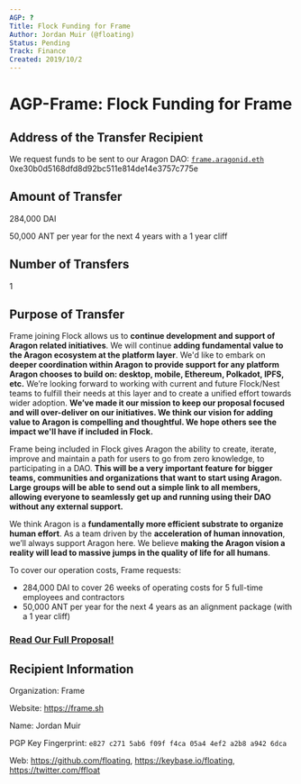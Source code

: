 ```yaml
---
AGP: ?
Title: Flock Funding for Frame
Author: Jordan Muir (@floating)
Status: Pending
Track: Finance
Created: 2019/10/2
---
```


# AGP-Frame: Flock Funding for Frame
## Address of the Transfer Recipient
We request funds to be sent to our Aragon DAO: [`frame.aragonid.eth`](https://mainnet.aragon.org/#/frame.aragonid.eth) 0xe30b0d5168dfd8d92bc511e814de14e3757c775e

## Amount of Transfer
284,000 DAI

50,000 ANT per year for the next 4 years with a 1 year cliff

## Number of Transfers
1

## Purpose of Transfer
Frame joining Flock allows us to **continue development and support of Aragon related initiatives**. We will continue **adding fundamental value to the Aragon ecosystem at the platform layer**. We'd like to embark on **deeper coordination within Aragon to provide support for any platform Aragon chooses to build on: desktop, mobile, Ethereum, Polkadot, IPFS, etc.** We’re looking forward to working with current and future Flock/Nest teams to fulfill their needs at this layer and to create a unified effort towards wider adoption. **We’ve made it our mission to keep our proposal focused and will over-deliver on our initiatives. We think our vision for adding value to Aragon is compelling and thoughtful. We hope others see the impact we'll have if included in Flock.**

Frame being included in Flock gives Aragon the ability to create, iterate, improve and maintain a path for users to go from zero knowledge, to participating in a DAO. **This will be a very important feature for bigger teams, communities and organizations that want to start using Aragon. Large groups will be able to send out a simple link to all members, allowing everyone to seamlessly get up and running using their DAO without any external support.**

 We think Aragon is a **fundamentally more efficient substrate to organize human effort**. As a team driven by the **acceleration of human innovation**, we’ll always support Aragon here. We believe **making the Aragon vision a reality will lead to massive jumps in the quality of life for all humans**.

To cover our operation costs, Frame requests:
* 284,000 DAI to cover 26 weeks of operating costs for 5 full-time employees and contractors
* 50,000 ANT per year for the next 4 years as an alignment package (with a 1 year cliff)

### [Read Our Full Proposal!](https://github.com/aragon/flock/blob/f76b23144789ff37eb3bf3721ce02d0647d236d5/teams/Frame/Q4-2109%20%26%20Q1-2020.md)

## Recipient Information
Organization: Frame

Website: https://frame.sh

Name: Jordan Muir

PGP Key Fingerprint: `e827 c271 5ab6 f09f f4ca 05a4 4ef2 a2b8 a942 6dca`

Web: https://github.com/floating, https://keybase.io/floating, https://twitter.com/ffloat
